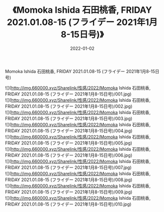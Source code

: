 ﻿---
layout: post
title:  《Momoka Ishida 石田桃香, FRIDAY 2021.01.08-15 (フライデー 2021年1月8-15日号)》
date:   2022-01-02
img: http://img.660000.xyz/Sharelink/性感/2022/Momoka Ishida 石田桃香, FRIDAY 2021.01.08-15 (フライデー 2021年1月8-15日号)/000.jpg
categories: [美女, 清纯, 唯美]
---

Momoka Ishida 石田桃香, FRIDAY 2021.01.08-15 (フライデー 2021年1月8-15日号)

  ![](http://img.660000.xyz/Sharelink/性感/2022/Momoka Ishida 石田桃香, FRIDAY 2021.01.08-15 (フライデー 2021年1月8-15日号)/001.jpg) <br> ![](http://img.660000.xyz/Sharelink/性感/2022/Momoka Ishida 石田桃香, FRIDAY 2021.01.08-15 (フライデー 2021年1月8-15日号)/002.jpg) <br> ![](http://img.660000.xyz/Sharelink/性感/2022/Momoka Ishida 石田桃香, FRIDAY 2021.01.08-15 (フライデー 2021年1月8-15日号)/003.jpg) <br> ![](http://img.660000.xyz/Sharelink/性感/2022/Momoka Ishida 石田桃香, FRIDAY 2021.01.08-15 (フライデー 2021年1月8-15日号)/004.jpg) <br> ![](http://img.660000.xyz/Sharelink/性感/2022/Momoka Ishida 石田桃香, FRIDAY 2021.01.08-15 (フライデー 2021年1月8-15日号)/005.jpg) <br> ![](http://img.660000.xyz/Sharelink/性感/2022/Momoka Ishida 石田桃香, FRIDAY 2021.01.08-15 (フライデー 2021年1月8-15日号)/006.jpg) <br> ![](http://img.660000.xyz/Sharelink/性感/2022/Momoka Ishida 石田桃香, FRIDAY 2021.01.08-15 (フライデー 2021年1月8-15日号)/007.jpg) <br> ![](http://img.660000.xyz/Sharelink/性感/2022/Momoka Ishida 石田桃香, FRIDAY 2021.01.08-15 (フライデー 2021年1月8-15日号)/008.jpg) <br> ![](http://img.660000.xyz/Sharelink/性感/2022/Momoka Ishida 石田桃香, FRIDAY 2021.01.08-15 (フライデー 2021年1月8-15日号)/009.jpg) <br> ![](http://img.660000.xyz/Sharelink/性感/2022/Momoka Ishida 石田桃香, FRIDAY 2021.01.08-15 (フライデー 2021年1月8-15日号)/010.jpg) <br>